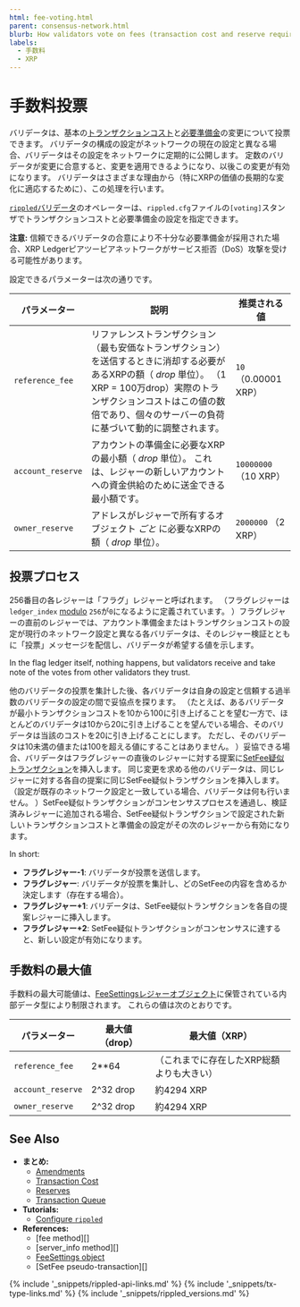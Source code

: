 ```yaml
---
html: fee-voting.html
parent: consensus-network.html
blurb: How validators vote on fees (transaction cost and reserve requirements).
labels:
  - 手数料
  - XRP
---
```


# 手数料投票

バリデータは、基本の[トランザクションコスト](transaction-cost.html)と[必要準備金](reserves.html)の変更について投票できます。 バリデータの構成の設定がネットワークの現在の設定と異なる場合、バリデータはその設定をネットワークに定期的に公開します。 定数のバリデータが変更に合意すると、変更を適用できるようになり、以後この変更が有効になります。 バリデータはさまざまな理由から（特にXRPの価値の長期的な変化に適応するために）、この処理を行います。

[`rippled`バリデータ](run-rippled-as-a-validator.html)のオペレーターは、`rippled.cfg`ファイルの`[voting]`スタンザでトランザクションコストと必要準備金の設定を指定できます。

**注意:** 信頼できるバリデータの合意により不十分な必要準備金が採用された場合、XRP Ledgerピアツーピアネットワークがサービス拒否（DoS）攻撃を受ける可能性があります。

設定できるパラメーターは次の通りです。

| パラメーター            | 説明                                                                                                                                    | 推奨される値              |
| ----------------- | ------------------------------------------------------------------------------------------------------------------------------------- | ------------------- |
| `reference_fee`   | リファレンストランザクション（最も安価なトランザクション）を送信するときに消却する必要があるXRPの額（ _drop_ 単位）。 （1 XRP = 100万drop）実際のトランザクションコストはこの値の数倍であり、個々のサーバーの負荷に基づいて動的に調整されます。 | `10` （0.00001 XRP）  |
| `account_reserve` | アカウントの準備金に必要なXRPの最小額（ _drop_ 単位）。 これは、レジャーの新しいアカウントへの資金供給のために送金できる最小額です。                                                              | `10000000` （10 XRP） |
| `owner_reserve`   | アドレスがレジャーで所有するオブジェクト _ごと_ に必要なXRPの額（ _drop_ 単位）。                                                                                      | `2000000` （2 XRP）   |

## 投票プロセス

256番目の各レジャーは「フラグ」レジャーと呼ばれます。 （フラグレジャーは`ledger_index` [modulo](https://en.wikipedia.org/wiki/Modulo_operation) `256`が`0`になるように定義されています。 ）フラグレジャーの直前のレジャーでは、アカウント準備金またはトランザクションコストの設定が現行のネットワーク設定と異なる各バリデータは、そのレジャー検証とともに「投票」メッセージを配信し、バリデータが希望する値を示します。

In the flag ledger itself, nothing happens, but validators receive and take note of the votes from other validators they trust.

他のバリデータの投票を集計した後、各バリデータは自身の設定と信頼する過半数のバリデータの設定の間で妥協点を探ります。 （たとえば、あるバリデータが最小トランザクションコストを10から100に引き上げることを望む一方で、ほとんどのバリデータは10から20に引き上げることを望んでいる場合、そのバリデータは当該のコストを20に引き上げることにします。 ただし、そのバリデータは10未満の値または100を超える値にすることはありません。 ）妥協できる場合、バリデータはフラグレジャーの直後のレジャーに対する提案に[SetFee疑似トランザクション](setfee.html)を挿入します。 同じ変更を求める他のバリデータは、同じレジャーに対する各自の提案に同じSetFee疑似トランザクションを挿入します。 （設定が既存のネットワーク設定と一致している場合、バリデータは何も行いません。 ）SetFee疑似トランザクションがコンセンサスプロセスを通過し、検証済みレジャーに追加される場合、SetFee疑似トランザクションで設定された新しいトランザクションコストと準備金の設定がその次のレジャーから有効になります。

In short:

* **フラグレジャー-1**: バリデータが投票を送信します。
* **フラグレジャー**: バリデータが投票を集計し、どのSetFeeの内容を含めるか決定します（存在する場合）。
* **フラグレジャー+1**: バリデータは、SetFee疑似トランザクションを各自の提案レジャーに挿入します。
* **フラグレジャー+2**: SetFee疑似トランザクションがコンセンサスに達すると、新しい設定が有効になります。

## 手数料の最大値

手数料の最大可能値は、[FeeSettingsレジャーオブジェクト](feesettings.html)に保管されている内部データ型により制限されます。 これらの値は次のとおりです。

| パラメーター            | 最大値（drop） | 最大値（XRP）               |
| ----------------- | --------- | ---------------------- |
| `reference_fee`   | 2**64     | （これまでに存在したXRP総額よりも大きい） |
| `account_reserve` | 2^32 drop | 約4294 XRP              |
| `owner_reserve`   | 2^32 drop | 約4294 XRP              |


## See Also

- **まとめ:**
    - [Amendments](amendments.html)
    - [Transaction Cost](transaction-cost.html)
    - [Reserves](reserves.html)
    - [Transaction Queue](transaction-queue.html)
- **Tutorials:**
    - [Configure `rippled`](configure-rippled.html)
- **References:**
    - \[fee method\]\[\]
    - \[server_info method\]\[\]
    - [FeeSettings object](feesettings.html)
    - \[SetFee pseudo-transaction\]\[\]



<!--{# common link defs #}-->
{% include '_snippets/rippled-api-links.md' %}
{% include '_snippets/tx-type-links.md' %}
{% include '_snippets/rippled_versions.md' %}
